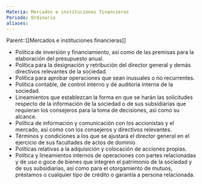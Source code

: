 ```yaml
---
Materia: Mercados e instituciones financieras
Periodo: Ordinario
aliases:
---
```

Parent::[[Mercados e instituciones financieras]]

- Política de inversión y financiamiento, así como de las premisas para la elaboración del presupuesto anual. 
- Política para la designación y retribución del director general y demás directivos relevantes de la sociedad. 
- Política para aprobar operaciones que sean inusuales o no recurrentes. 
- Política contable, de control interno y de auditoría interna de la sociedad. 
- Lineamientos que establezcan la forma en que se harán las solicitudes respecto de la información de la sociedad o de sus subsidiarias que requieran los consejeros para la toma de decisiones, así como su alcance. 
- Política de información y comunicación con los accionistas y el mercado, así como con los consejeros y directivos relevantes. 
- Términos y condiciones a los que se ajustará el director general en el ejercicio de sus facultades de actos de dominio. 
- Políticas relativas a la adquisición y colocación de acciones propias. 
- Política y lineamientos internos de operaciones con partes relacionadas y de uso o goce de bienes que integren el patrimonio de la sociedad y de sus subsidiarias, así como para el otorgamiento de mutuos, préstamos o cualquier tipo de crédito o garantía a persona relacionada. 